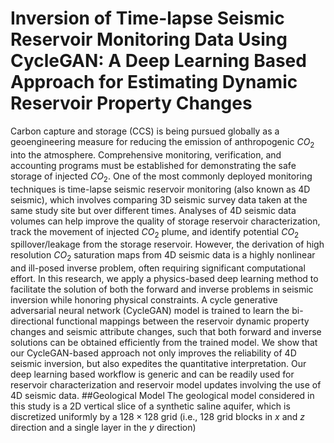 # Inversion of Time-lapse Seismic Reservoir Monitoring Data Using CycleGAN: A Deep Learning Based Approach for Estimating Dynamic Reservoir Property Changes
Carbon capture and storage (CCS) is being pursued globally as a geoengineering measure for reducing the emission of anthropogenic $CO_{2}$ into the atmosphere. Comprehensive monitoring, verification, and accounting programs must be established for demonstrating the safe storage of injected $CO_{2}$. One of the most commonly deployed monitoring techniques is time-lapse seismic reservoir monitoring (also known as 4D seismic), which involves comparing 3D seismic survey data taken at the same study site but over different times. Analyses of 4D seismic data volumes can help improve the quality of storage reservoir characterization, track the movement of injected $CO_{2}$ plume, and identify potential $CO_{2}$ spillover/leakage from the storage reservoir. However, the derivation of high resolution $CO_{2}$ saturation maps from 4D seismic data is a highly nonlinear and ill-posed inverse problem, often requiring significant computational effort. In this research, we apply a physics-based deep learning method to facilitate the solution of both the forward and inverse problems in seismic inversion while honoring physical constraints. A cycle generative adversarial neural network (CycleGAN) model is trained to learn the bi-directional functional mappings between the reservoir dynamic property changes and seismic attribute changes, such that both forward and inverse solutions can be obtained efficiently from the trained model. We show that our CycleGAN-based approach not only improves the reliability of 4D seismic inversion, but also expedites the quantitative interpretation. Our deep learning based workflow is generic and can be readily used for reservoir characterization and reservoir model updates involving the use of 4D seismic data. 
##Geological Model
The geological model considered in this study is a 2D vertical slice of a synthetic saline aquifer, which is discretized uniformly by a $128\times128$ grid (i.e., $128$ grid blocks in $x$ and $z$ direction and a single layer in the $y$ direction)
